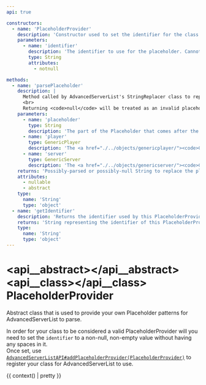 ```yaml
---
api: true

constructors:
  - name: 'PlaceholderProvider'
    description: 'Constructor used to set the identifier for the class extending the PlaceholderProvider class itself.'
    parameters:
      - name: 'identifier'
        description: 'The identifier to use for the placeholder. Cannot be empty.'
        type: String
        attributes:
          - notnull

methods:
  - name: 'parsePlaceholder'
    description: |
      Method called by AdvancedServerList's StringReplacer class to replace any appearances of <code>${&lt;identifier&gt; &lt;placeholder&gt;}</code> with whatever value a matching PlaceholderProvider may return.<br>
      <br>
      Returning <code>null</code> will be treated as an invalid placeholder by the plugin, making it return the placeholder as-is without any changes.
    parameters:
      - name: 'placeholder'
        type: String
        description: 'The part of the Placeholder that comes after the identifier and before the closing curly bracket.'
      - name: 'player'
        type: GenericPlayer
        description: 'The <a href="./../objects/genericplayer/"><code>GenericPlayer</code> instance</a> used.'
      - name: 'server'
        type: GenericServer
        description: 'The <a href="./../objects/genericserver/"><code>GenericServer</code> instance</a> used.'
    returns: 'Possibly-parsed or possibly-null String to replace the placeholder with.'
    attributes:
      - nullable
      - abstract
    type:
      name: 'String'
      type: 'object'
  - name: 'getIdentifier'
    description: 'Returns the identifier used by this PlaceholderProvider instance.'
    returns: 'String representing the identifier of this PlaceholderProvider instance.'
    type:
      name: 'String'
      type: 'object'
---
```


# <api__abstract></api__abstract> <api__class></api__class> PlaceholderProvider

Abstract class that is used to provide your own Placeholder patterns for AdvancedServerList to parse.

In order for your class to be considered a valid PlaceholderProvider will you need to set the `identifier` to a non-null, non-empty value without having any spaces in it.  
Once set, use [`AdvancedServerListAPI#addPlaceholderProvider(PlaceholderProvider)`](advancedserverlistapi.md#addplaceholderprovider(placeholderprovider)) to register your class for AdvancedServerList to use.

{{ context() | pretty }}